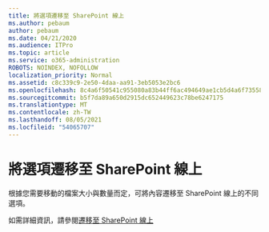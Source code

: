 ```yaml
---
title: 將選項遷移至 SharePoint 線上
ms.author: pebaum
author: pebaum
ms.date: 04/21/2020
ms.audience: ITPro
ms.topic: article
ms.service: o365-administration
ROBOTS: NOINDEX, NOFOLLOW
localization_priority: Normal
ms.assetid: c8c339c9-2e50-4daa-aa91-3eb5053e2bc6
ms.openlocfilehash: 8c4a6f50541c955080a83b44ff6ac494649ae1cb5d4a6f735584bcc769be61ec
ms.sourcegitcommit: b5f7da89a650d2915dc652449623c78be6247175
ms.translationtype: MT
ms.contentlocale: zh-TW
ms.lasthandoff: 08/05/2021
ms.locfileid: "54065707"
---
```

# <a name="migrate-options-to-sharepoint-online"></a>將選項遷移至 SharePoint 線上

根據您需要移動的檔案大小與數量而定，可將內容遷移至 SharePoint 線上的不同選項。
  
如需詳細資訊，請參閱[遷移至 SharePoint 線上](https://go.microsoft.com/fwlink/?linkid-2022029)
  

